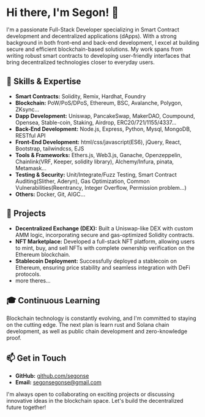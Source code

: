 # Hi there, I'm Segon! 👋

I'm a passionate Full-Stack Developer specializing in Smart Contract development and decentralized applications (dApps). With a strong background in both front-end and back-end development, I excel at building secure and efficient blockchain-based solutions. My work spans from writing robust smart contracts to developing user-friendly interfaces that bring decentralized technologies closer to everyday users.

## 🌟 Skills & Expertise

- **Smart Contracts:** Solidity, Remix, Hardhat, Foundry
- **Blockchain:** PoW/PoS/DPoS, Ethereum, BSC, Avalanche, Polygon, ZKsync...
- **Dapp Development:** Uniswap, PancakeSwap, MakerDAO, Coumpound, Opensea, Stable-coin, Staking, Airdrop, ERC20/721/1155/4337...
- **Back-End Development:** Node.js, Express, Python, Mysql, MongoDB, RESTful API
- **Front-End Development:** html/css/javascript(ES6), jQuery, React, Bootstrap, tailwindcss, EJS
- **Tools & Frameworks:** Ethers.js, Web3.js, Ganache, Openzeppelin, Chainlink(VRF, Keeper, solidity library), Alchemy/Infura, pinata, Metamask...
- **Testing & Security:** Unit/Integrate/Fuzz Testing, Smart Contract Auditing(Slither, Aderyn), Gas Optimization, Common Vulnerabilities(Reentrancy, Integer Overflow, Permission problem...)
- **Others:** Docker, Git, AIGC...

## 🚀 Projects

- **Decentralized Exchange (DEX):** Built a Uniswap-like DEX with custom AMM logic, incorporating secure and gas-optimized Solidity contracts.
- **NFT Marketplace:** Developed a full-stack NFT platform, allowing users to mint, buy, and sell NFTs with complete ownership verification on the Ethereum blockchain.
- **Stablecoin Deployment:** Successfully deployed a stablecoin on Ethereum, ensuring price stability and seamless integration with DeFi protocols.
- more theres...

## 🎓 Continuous Learning

Blockchain technology is constantly evolving, and I'm committed to staying on the cutting edge. The next plan is learn rust and Solana chain development, as well as public chain development and zero-knowledge proof.

## 📫 Get in Touch

- **GitHub:** [github.com/segonse](https://github.com/segonse)
- **Email:** segonsegonse@gmail.com

I'm always open to collaborating on exciting projects or discussing innovative ideas in the blockchain space. Let's build the decentralized future together!
